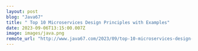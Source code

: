 ```yaml
---
layout: post
blog: "Java67"
title: " Top 10 Microservices Design Principles with Examples"
date: 2023-09-06T13:15:00.007Z
image: images/java.png
remote_url: "http://www.java67.com/2023/09/top-10-microservices-design-principles.html"
---
```

